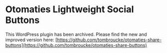# Otomaties Lightweight Social Buttons

This WordPress plugin has been archived. Please find the new and improved version here: [https://github.com/tombroucke/otomaties-share-buttons](https://github.com/tombroucke/otomaties-share-buttons)

